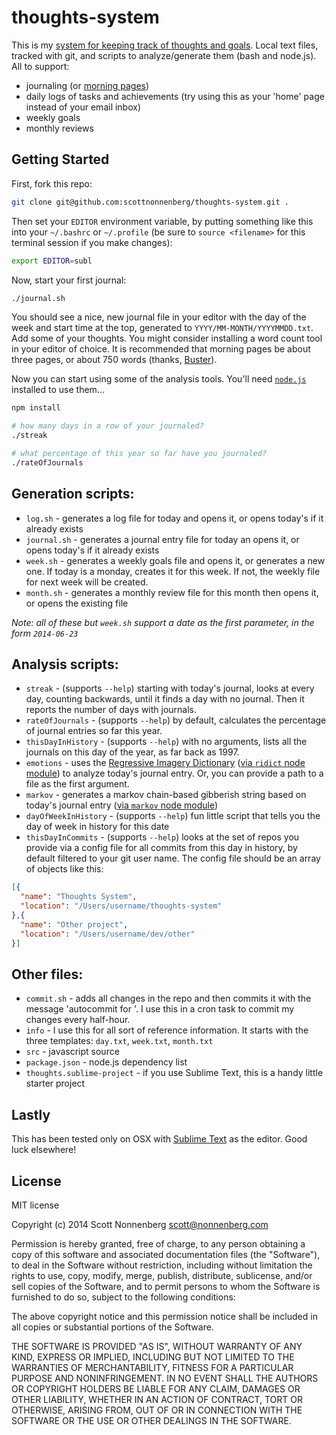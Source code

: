 # thoughts-system

This is my [system for keeping track of thoughts and goals](https://blog.scottnonnenberg.com/resolutions-and-systems/). Local text files, tracked with git, and scripts to analyze/generate them (bash and node.js). All to support:

* journaling (or [morning pages](http://www.theguardian.com/lifeandstyle/2014/oct/03/morning-pages-change-your-life-oliver-burkeman))
* daily logs of tasks and achievements (try using this as your 'home' page instead of your email inbox)
* weekly goals
* monthly reviews

## Getting Started

First, fork this repo:

```bash
git clone git@github.com:scottnonnenberg/thoughts-system.git .
```

Then set your `EDITOR` environment variable, by putting something like this into your `~/.bashrc` or `~/.profile` (be sure to `source <filename>` for this terminal session if you make changes):

```bash
export EDITOR=subl
```

Now, start your first journal:

```bash
./journal.sh
```

You should see a nice, new journal file in your editor with the day of the week and start time at the top, generated to `YYYY/MM-MONTH/YYYYMMDD.txt`. Add some of your thoughts. You might consider installing a word count tool in your editor of choice. It is recommended that morning pages be about three pages, or about 750 words (thanks, [Buster](http://www.forbes.com/sites/jasonoberholtzer/2011/03/30/internet-transparency-a-chat-with-buster-benson/)).

Now you can start using some of the analysis tools. You'll need [`node.js`](http://nodejs.org/) installed to use them...

```bash
npm install

# how many days in a row of your journaled?
./streak

# what percentage of this year so far have you journaled?
./rateOfJournals
```

## Generation scripts:

* `log.sh` - generates a log file for today and opens it, or opens today's if it already exists
* `journal.sh` - generates a journal entry file for today an opens it, or opens today's if it already exists
* `week.sh` - generates a weekly goals file and opens it, or generates a new one. If today is a monday, creates it for this week. If not, the weekly file for next week will be created.
* `month.sh` - generates a monthly review file for this month then opens it, or opens the existing file

_Note: all of these but `week.sh` support a date as the first parameter, in the form `2014-06-23`_

## Analysis scripts:
* `streak` - (supports `--help`) starting with today's journal, looks at every day, counting backwards, until it finds a day with no journal. Then it reports the number of days with journals.
* `rateOfJournals` - (supports `--help`) by default, calculates the percentage of journal entries so far this year.
* `thisDayInHistory` - (supports `--help`) with no arguments, lists all the journals on this day of the year, as far back as 1997.
* `emotions` - uses the [Regressive Imagery Dictionary](http://enjoymentland.com/2010/01/11/the-regressive-imagery-dictionary/) ([via `ridict` node module](https://github.com/frankamp/node-ridict)) to analyze today's journal entry. Or, you can provide a path to a file as the first argument.
* `markov` - generates a markov chain-based gibberish string based on today's journal entry ([via `markov` node module](https://github.com/substack/node-markov))
* `dayOfWeekInHistory` - (supports `--help`) fun little script that tells you the day of week in history for this date
* `thisDayInCommits` - (supports `--help`) looks at the set of repos you provide via a config file for all commits from this day in history, by default filtered to your git user name. The config file should be an array of objects like this:

```JSON
[{
  "name": "Thoughts System",
  "location": "/Users/username/thoughts-system"
},{
  "name": "Other project",
  "location": "/Users/username/dev/other"
}]
```

## Other files:

* `commit.sh` - adds all changes in the repo and then commits it with the message 'autocommit for <date>'. I use this in a cron task to commit my changes every half-hour.
* `info` - I use this for all sort of reference information. It starts with the three templates: `day.txt`, `week.txt`, `month.txt`
* `src` - javascript source
* `package.json` - node.js dependency list
* `thoughts.sublime-project` - if you use Sublime Text, this is a handy little starter project

## Lastly

This has been tested only on OSX with [Sublime Text](http://www.sublimetext.com/) as the editor. Good luck elsewhere!

## License

MIT license

Copyright (c) 2014 Scott Nonnenberg <scott@nonnenberg.com>

Permission is hereby granted, free of charge, to any person obtaining a copy of this software and
associated documentation files (the "Software"), to deal in the Software without restriction,
including without limitation the rights to use, copy, modify, merge, publish, distribute,
sublicense, and/or sell copies of the Software, and to permit persons to whom the Software is
furnished to do so, subject to the following conditions:

The above copyright notice and this permission notice shall be included in all copies or
substantial portions of the Software.

THE SOFTWARE IS PROVIDED "AS IS", WITHOUT WARRANTY OF ANY KIND, EXPRESS OR IMPLIED, INCLUDING BUT
NOT LIMITED TO THE WARRANTIES OF MERCHANTABILITY, FITNESS FOR A PARTICULAR PURPOSE AND
NONINFRINGEMENT. IN NO EVENT SHALL THE AUTHORS OR COPYRIGHT HOLDERS BE LIABLE FOR ANY CLAIM,
DAMAGES OR OTHER LIABILITY, WHETHER IN AN ACTION OF CONTRACT, TORT OR OTHERWISE, ARISING FROM, OUT
OF OR IN CONNECTION WITH THE SOFTWARE OR THE USE OR OTHER DEALINGS IN THE SOFTWARE.

